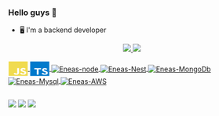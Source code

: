 ### Hello guys 👋

- 🖥️ I'm a backend developer

<div align="center">
  <a href="https://github.com/ninhoeneas123">
  <img height="180em" src="https://github-readme-stats.vercel.app/api?username=ninhoeneas123&show_icons=true&theme=dark&include_all_commits=true&count_private=true"/>
  <img height="180em" src="https://github-readme-stats.vercel.app/api/top-langs/?username=ninhoeneas123&layout=compact&langs_count=7&theme=dark"/>
</div>
<div style="display: inline_block"><br>
  <img align="center" alt="Eneas-Js" height="30" width="40" src="https://raw.githubusercontent.com/devicons/devicon/master/icons/javascript/javascript-plain.svg">
  <img align="center" alt="Eneas-Ts" height="30" width="40" src="https://raw.githubusercontent.com/devicons/devicon/master/icons/typescript/typescript-plain.svg">
  <img align="center" alt="Eneas-node" height="50" width="40" src="https://cdn.jsdelivr.net/gh/devicons/devicon/icons/nodejs/nodejs-original-wordmark.svg">
  <img align="center" alt="Eneas-Nest" height="40" width="40" src="https://cdn.jsdelivr.net/gh/devicons/devicon/icons/nestjs/nestjs-plain.svg">
  <img align="center" alt="Eneas-MongoDb" height="60" width="40" src="https://cdn.jsdelivr.net/gh/devicons/devicon/icons/mongodb/mongodb-original-wordmark.svg">
  <img align="center" alt="Eneas-Mysql" height="50" width="40" src="https://cdn.jsdelivr.net/gh/devicons/devicon/icons/mysql/mysql-original-wordmark.svg">
  <img align="center" alt="Eneas-AWS" height="60" width="60" src="https://cdn.jsdelivr.net/gh/devicons/devicon/icons/amazonwebservices/amazonwebservices-original-wordmark.svg">
</div>
  
##
  
<div> 
  <a href="https://discord.gg/Seu_Zé#8004" target="_blank"><img src="https://img.shields.io/badge/Discord-7289DA?style=for-the-badge&logo=discord&logoColor=white" target="_blank"></a> 
  <a href = "mailto:jutemaluma@gmail.com"><img src="https://img.shields.io/badge/-Gmail-%23333?style=for-the-badge&logo=gmail&logoColor=white" target="_blank"></a>
  <a href="https://www.linkedin.com/in/jose-eneas-serafim-386436124/" target="_blank"><img src="https://img.shields.io/badge/-LinkedIn-%230077B5?style=for-the-badge&logo=linkedin&logoColor=white" target="_blank"></a> 
 
 
</div>
